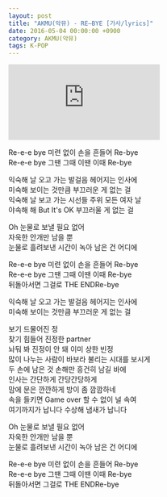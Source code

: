 ```yaml
---
layout: post
title: "AKMU(악뮤) - RE‒BYE [가사/lyrics]"
date: 2016-05-04 00:00:00 +0900
category: AKMU(악뮤)
tags: K-POP
---
```


<div class="youtube-iframe-container iframe-16-to-9">
    <iframe src="https://www.youtube.com/embed/ST8O-AeY3Uo" title="AKMU(악뮤) - RE‒BYE" frameborder="0" allow="accelerometer; autoplay; clipboard-write; encrypted-media; gyroscope; picture-in-picture; web-share" allowfullscreen></iframe>
</div>

Re-e-e bye 미련 없이 손을 흔들어 Re-bye  
Re-e-e bye 그땐 그때 이땐 이때 Re-bye

익숙해 날 오고 가는 발걸음 헤어지는 인사에  
미숙해 보이는 것만큼 부끄러운 게 없는 걸  
익숙해 날 보고 가는 시선들 주위 모든 여자 날  
야속해 해 But It's OK 부끄러울 게 없는 걸

Oh 눈물로 보낼 필요 없어   
자욱한 안개만 남을 뿐  
눈물로 흘려보낸 시간이 녹아 남은 건 어디에

Re-e-e bye 미련 없이 손을 흔들어 Re-bye  
Re-e-e bye 그땐 그때 이땐 이때 Re-bye  
뒤돌아서면 그걸로 THE ENDRe-bye

익숙해 날 오고 가는 발걸음 헤어지는 인사에  
미숙해 보이는 것만큼 부끄러운 게 없는 걸

보기 드물어진 정  
찾기 힘들어 진정한 partner  
놔둬 봐 진정이 안 돼 이미 상한 빈정  
많이 나누는 사람이 바보라 불리는 시대를 보시게  
두 손에 남은 것 손해만 흥건히 남길 바에  
인사는 간단하게 간당간당하게  
맘에 문은 깐깐하게 방이 좀 깜깜하네  
속을 들키면 Game over 할 수 없이 널 속여  
여기까지가 납니다 수상해 냄새가 납니다

Oh 눈물로 보낼 필요 없어   
자욱한 안개만 남을 뿐  
눈물로 흘려보낸 시간이 녹아 남은 건 어디에

Re-e-e bye 미련 없이 손을 흔들어 Re-bye  
Re-e-e bye 그땐 그때 이땐 이때 Re-bye  
뒤돌아서면 그걸로 THE ENDRe-bye